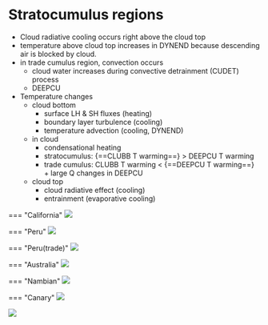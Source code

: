 # Stratocumulus regions

* Cloud radiative cooling occurs right above the cloud top 
* temperature above cloud top increases in DYNEND because descending air is blocked by cloud.
* in trade cumulus region, convection occurs
    - cloud water increases during convective detrainment (CUDET) process
    - DEEPCU
* Temperature changes
    - cloud bottom
        - surface LH & SH fluxes (heating)
        - boundary layer turbulence (cooling)
        - temperature advection (cooling, DYNEND)
    - in cloud
        - condensational heating
        - stratocumulus: {==CLUBB T warming==} > DEEPCU T warming
        - trade cumulus: CLUBB T warming < {==DEEPCU T warming==} + large Q changes in DEEPCU
    - cloud top
        - cloud radiative effect (cooling)
        - entrainment (evaporative cooling)



=== "California"
    ![](img/SC_california.png)

=== "Peru"
    ![](img/SC_peru.png)

=== "Peru(trade)"
    ![](img/SC_peru_trade.png)

=== "Australia"
    ![](img/SC_australia.png)

=== "Nambian"
    ![](img/SC_nambian.png)

=== "Canary"
    ![](img/SC_canary.png)



![](img/02_03_stratocumulus.png)

